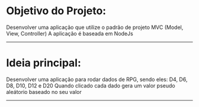# Objetivo do Projeto:

Desenvolver uma aplicação que utilize o padrão de projeto MVC (Model, View, Controller)
A aplicação é baseada em NodeJs

---

# Ideia principal:

Desenvolver uma aplicação para rodar dados de RPG, sendo eles: D4, D6, D8, D10, D12 e D20
Quando clicado cada dado gera um valor pseudo aleátorio baseado no seu valor

---


